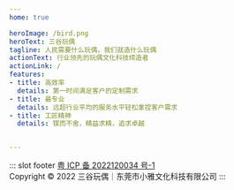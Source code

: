 ```yaml
---
home: true

heroImage: /bird.png
heroText: 三谷玩偶
tagline: 人民需要什么玩偶，我们就造什么玩偶
actionText: 行业领先的玩偶文化科技缔造者
actionLink: /
features:
- title: 高效率
  details: 第一时间满足客户的定制需求
- title: 最专业
  details: 远超行业平均的服务水平轻松拿捏客户需求
- title: 工匠精神
  details: 锲而不舍，精益求精，追求卓越


---
```


::: slot footer
[粤 ICP 备 2022120034 号-1](https://github.com/yyx990803)  
Copyright © 2022 三谷玩偶｜东莞市小雅文化科技有限公司
:::
